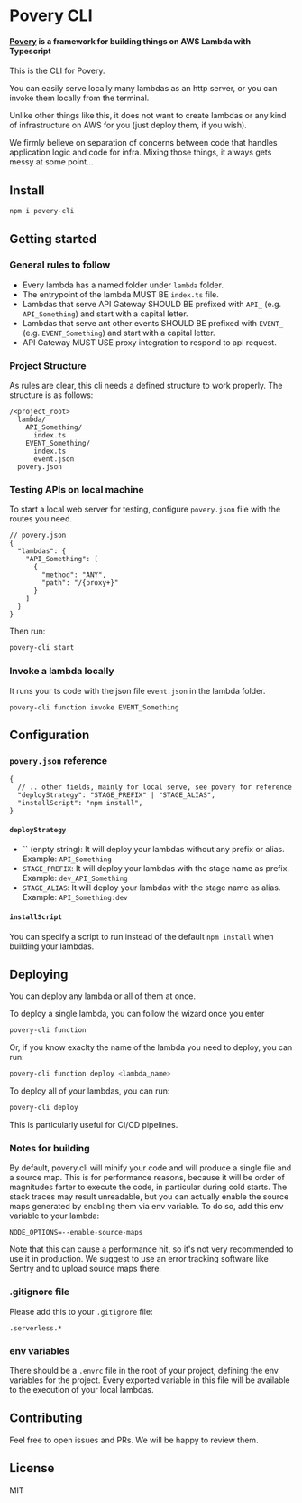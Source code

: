 # Povery CLI

#### [Povery](https://github.com/sickOscar/povery) is a framework for building things on AWS Lambda with Typescript

This is the CLI for Povery. 


You can easily serve locally many lambdas as an http server, or you can invoke them locally from the terminal. 

Unlike other things like this, it does not want to create lambdas or any kind of infrastructure 
on AWS for you (just deploy them, if you wish). 

We firmly believe on separation of concerns between code that handles application logic and code for infra.
Mixing those things, it always gets messy at some point...


## Install

```bash
npm i povery-cli
```

## Getting started

### General rules to follow

- Every lambda has a named folder under `lambda` folder. 
- The entrypoint of the lambda MUST BE `index.ts` file.
- Lambdas that serve API Gateway SHOULD BE prefixed with `API_` (e.g. `API_Something`) and start with a capital letter.
- Lambdas that serve ant other events SHOULD BE prefixed with `EVENT_` (e.g. `EVENT_Something`) and start with a capital letter.
- API Gateway MUST USE proxy integration to respond to api request.


### Project Structure

As rules are clear, this cli needs a defined structure to work properly. The structure is as follows:

```
/<project_root>
  lambda/
    API_Something/
      index.ts
    EVENT_Something/
      index.ts
      event.json
  povery.json
```

### Testing APIs on local machine

To start a local web server for testing, configure `povery.json` file with the routes you need.
```
// povery.json
{
  "lambdas": {
    "API_Something": [
      {
        "method": "ANY",
        "path": "/{proxy+}"
      }
    ]
  }
}

```
Then run:
```bash
povery-cli start
```

### Invoke a lambda locally
It runs your ts code with the json file `event.json` in the lambda folder.
```
povery-cli function invoke EVENT_Something
```
## Configuration

### `povery.json` reference
```
{
  // .. other fields, mainly for local serve, see povery for reference
  "deployStrategy": "STAGE_PREFIX" | "STAGE_ALIAS",
  "installScript": "npm install",
}
```

#### `deployStrategy`
- `` (enpty string): It will deploy your lambdas without any prefix or alias. Example: `API_Something`
- `STAGE_PREFIX`: It will deploy your lambdas with the stage name as prefix. Example: `dev_API_Something`
- `STAGE_ALIAS`: It will deploy your lambdas with the stage name as alias. Example: `API_Something:dev`

#### `installScript`
You can specify a script to run instead of the default `npm install` when building your lambdas.

## Deploying

You can deploy any lambda or all of them at once. 

To deploy a single lambda, you can follow the wizard once you enter

```bash
povery-cli function
```
Or, if you know exaclty the name of the lambda you need to deploy, you can run:
```bash
povery-cli function deploy <lambda_name>
```

To deploy all of your lambdas, you can run:
```bash
povery-cli deploy
```
This is particularly useful for CI/CD pipelines.

### Notes for building
By default, povery.cli will minify your code and will produce a single file and a source map. This is for performance reasons, because it will be order of magnitudes farter to execute the code, in particular during cold starts. The stack traces may result unreadable, but you can actually enable the source maps generated by enabling them via env variable. To do so, add this env variable to your lambda:
```
NODE_OPTIONS=--enable-source-maps
```
Note that this can cause a performance hit, so it's not very recommended to use it in production. We suggest to use an error tracking software like Sentry and to upload source maps there.

### .gitignore file

Please add this to your `.gitignore` file:
```
.serverless.*
```

### env variables
There should be a `.envrc` file in the root of your project, defining the env variables for the project. Every exported variable in this file will be available to the execution of your local lambdas.


## Contributing

Feel free to open issues and PRs. We will be happy to review them.

## License

MIT
